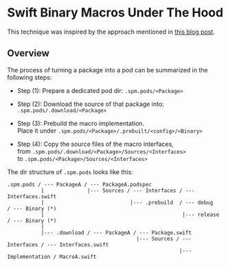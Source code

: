 # Swift Binary Macros Under The Hood

This technique was inspired by the approach mentioned in [this blog post](https://www.polpiella.dev/binary-swift-macros).

## Overview

The process of turning a package into a pod can be summarized in the following steps:
- Step (1): Prepare a dedicated pod dir: `.spm.pods/<Package>`

- Step (2): Download the source of that package into: `.spm.pods/.download/<Package>`

- Step (3): Prebuild the macro implementation.\
Place it under `.spm.pods/<Package>/.prebuilt/<config>/<Binary>`

- Step (4): Copy the source files of the macro interfaces,\
from `.spm.pods/.download/<Package>/Sources/<Interfaces>`\
to `.spm.pods/<Package>/Sources/<Interfaces>`

The dir structure of `.spm.pods` looks like this:

```
.spm.pods / --- PackageA / --- PackageA.podspec
           |              |--- Sources / --- Interfaces / --- Interfaces.swift
           |                            |--- .prebuild  / --- debug   / --- Binary (*)
           |                                             |--- release / --- Binary (*)
           |
           |--- .download / --- PackageA / --- Package.swift
                                          |--- Sources / --- Interfaces / --- Interfaces.swift
                                                        |--- Implementation / MacroA.swift
```
